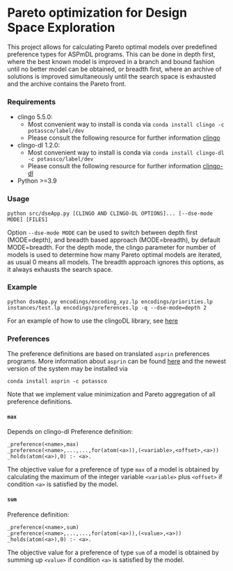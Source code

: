 # Pareto optimization for Design Space Exploration

This project allows for calculating Pareto optimal models over predefined preference types for ASPmDL programs. 
This can be done in depth first, where the best known model is improved in a branch and bound fashion until no better model can be obtained,
or breadth first, where an archive of solutions is improved simultaneously until the search space is exhausted and the archive contains the Pareto front.

### Requirements
  - clingo 5.5.0:
    - Most convenient way to install is conda via
      `conda install clingo -c potassco/label/dev`
    - Please consult the following resource for further information [clingo](https://github.com/potassco/clingo)
  - clingo-dl 1.2.0:
    - Most convenient way to install is conda via
      `conda install clingo-dl -c potassco/label/dev`
    - Please consult the following resource for further information [clingo-dl](https://github.com/potassco/clingoDL)
  - Python >=3.9

### Usage

    python src/dseApp.py [CLINGO AND CLINGO-DL OPTIONS]... [--dse-mode MODE] [FILES]

Option `--dse-mode MODE` can be used to switch between depth first (MODE=depth),
and breadth based approach (MODE=breadth), by default MODE=breadth.
For the depth mode, the clingo parameter for number of models is used to determine how many Pareto optimal models are iterated, as usual 0 means all models.
The breadth approach ignores this options, as it always exhausts the search space.

### Example

    python dseApp.py encodings/encoding_xyz.lp encodings/priorities.lp instances/test.lp encodings/preferences.lp -q --dse-mode=depth 2

For an example of how to use the clingoDL library, see [here](https://github.com/potassco/tefoli)

### Preferences
The preference definitions are based on translated `asprin` preferences programs. 
More information about `asprin` can be found [here](http://www.cs.uni-potsdam.de/wv/pdfformat/brderosc15a.pdf) 
and the newest version of the system may be installed via 

    conda install asprin -c potassco

Note that we implement value minimization and Pareto aggregation of all preference definitions.

#### `max`
Depends on clingo-dl
Preference definition:

    _preference(<name>,max)
    _preference(<name>,...,...,for(atom(<a>)),(<variable>,<offset>,<a>))
    _holds(atom(<a>),0) :- <a>.
    
The objective value for a preference of type `max` of a model is obtained by calculating the maximum of the integer variable `<variable>` plus `<offset>` if condition `<a>` is satisfied by the model.

#### `sum`
Preference definition:

    _preference(<name>,sum)
    _preference(<name>,...,...,for(atom(<a>)),(<value>,<a>))
    _holds(atom(<a>),0) :- <a>.
    
The objective value for a preference of type `sum` of a model is obtained by summing up `<value>` if condition `<a>` is satisfied by the model.
